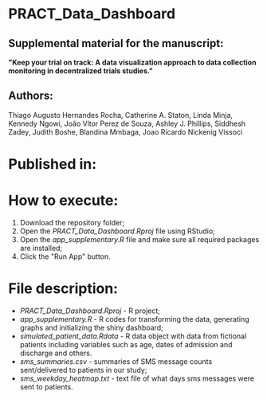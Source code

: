 # PRACT_Data_Dashboard

## Supplemental material for the manuscript:

**"Keep your trial on track: A data visualization approach to data collection monitoring in decentralized trials studies."**

## Authors:

Thiago Augusto Hernandes Rocha, Catherine A. Staton, Linda Minja, Kennedy Ngowi, João Vítor Perez de Souza, Ashley J. Phillips, Siddhesh Zadey, Judith Boshe, Blandina Mmbaga, Joao Ricardo Nickenig Vissoci

# Published in:


# How to execute:

1. Download the repository folder;
2. Open the *PRACT_Data_Dashboard.Rproj* file using RStudio;
3. Open the *app_supplementary.R* file and make sure all required packages are installed;
4. Click the "Run App" button.

# File description:

- *PRACT_Data_Dashboard.Rproj* - R project;
- *app_supplementary.R* - R codes for transforming the data, generating graphs and initializing the shiny dashboard;
- *simulated_patient_data.Rdata* - R data object with data from fictional patients including variables such as age, dates of admission and discharge and others.
- *sms_summaries.csv* - summaries of SMS message counts sent/delivered to patients in our study;
- *sms_weekday_heatmap.txt* - text file of what days sms messages were sent to patients.